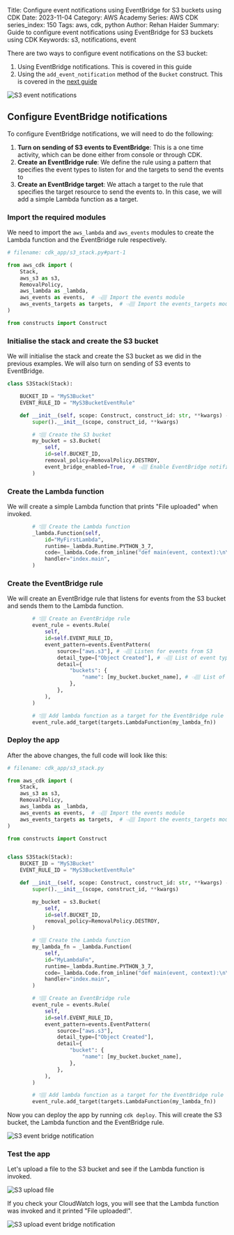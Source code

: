 Title: Configure event notifications using EventBridge for S3 buckets using CDK
Date: 2023-11-04
Category: AWS Academy
Series: AWS CDK
series_index: 150
Tags: aws, cdk, python
Author: Rehan Haider
Summary: Guide to configure event notifications using EventBridge for S3 buckets using CDK
Keywords: s3, notifications, event



There are two ways to configure event notifications on the S3 bucket:

1. Using EventBridge notifications. This is covered in this guide
2. Using the `add_event_notification` method of the `Bucket` construct. This is covered in the [next guide]({filename}50000160-cdk-s3-event-notifications.md)

![S3 event notifications]({static}/images/aws/50000150-02-event-notification-options.png)


## Configure EventBridge notifications

To configure EventBridge notifications, we will need to do the following:

1. **Turn on sending of S3 events to EventBridge**: This is a one time activity, which can be done either from console or through CDK.
2. **Create an EventBridge rule**: We define the rule using a pattern that specifies the event types to listen for and the targets to send the events to
3. **Create an EventBridge target**: We attach a target to the rule that specifies the target resource to send the events to. In this case, we will add a simple Lambda function as a target.


### Import the required modules
We need to import the `aws_lambda` and `aws_events` modules to create the Lambda function and the EventBridge rule respectively.

```python
# filename: cdk_app/s3_stack.py#part-1

from aws_cdk import (
    Stack,
    aws_s3 as s3,
    RemovalPolicy,
    aws_lambda as _lambda,
    aws_events as events,  # 👈🏽 Import the events module
    aws_events_targets as targets,  # 👈🏽 Import the events_targets module
)

from constructs import Construct
```

### Initialise the stack and create the S3 bucket

We will initialise the stack and create the S3 bucket as we did in the previous examples. We will also turn on sending of S3 events to EventBridge.

```python
class S3Stack(Stack):

    BUCKET_ID = "MyS3Bucket"
    EVENT_RULE_ID = "MyS3BucketEventRule"

    def __init__(self, scope: Construct, construct_id: str, **kwargs) -> None:
        super().__init__(scope, construct_id, **kwargs)

        # 👇🏽 Create the S3 bucket
        my_bucket = s3.Bucket(
            self,
            id=self.BUCKET_ID,
            removal_policy=RemovalPolicy.DESTROY,
            event_bridge_enabled=True,  # 👈🏽 Enable EventBridge notifications
        )
```

### Create the Lambda function

We will create a simple Lambda function that prints "File uploaded" when invoked.

```python
        # 👇🏽 Create the Lambda function
        _lambda.Function(self, 
            id="MyFirstLambda",
            runtime=_lambda.Runtime.PYTHON_3_7,
            code=_lambda.Code.from_inline("def main(event, context):\n\tprint('File Uploaded')"),
            handler="index.main",
        )
```

### Create the EventBridge rule

We will create an EventBridge rule that listens for events from the S3 bucket and sends them to the Lambda function.

```python
        # 👇🏽 Create an EventBridge rule
        event_rule = events.Rule(
            self,
            id=self.EVENT_RULE_ID,
            event_pattern=events.EventPattern(
                source=["aws.s3"], # 👈🏽 Listen for events from S3
                detail_type=["Object Created"], # 👈🏽 List of event types to listen for
                detail={
                    "buckets": {
                        "name": [my_bucket.bucket_name], # 👈🏽 List of buckets to listen to
                    },
                },
            ),
        )

        # 👇🏽 Add lambda function as a target for the EventBridge rule
        event_rule.add_target(targets.LambdaFunction(my_lambda_fn))
```

### Deploy the app

After the above changes, the full code will look like this:

```python
# filename: cdk_app/s3_stack.py

from aws_cdk import (
    Stack,
    aws_s3 as s3,
    RemovalPolicy,
    aws_lambda as _lambda,
    aws_events as events,  # 👈🏽 Import the events module
    aws_events_targets as targets,  # 👈🏽 Import the events_targets module
)

from constructs import Construct


class S3Stack(Stack):
    BUCKET_ID = "MyS3Bucket"
    EVENT_RULE_ID = "MyS3BucketEventRule"

    def __init__(self, scope: Construct, construct_id: str, **kwargs) -> None:
        super().__init__(scope, construct_id, **kwargs)

        my_bucket = s3.Bucket(
            self,
            id=self.BUCKET_ID,
            removal_policy=RemovalPolicy.DESTROY,
        )

        # 👇🏽 Create the Lambda function
        my_lambda_fn = _lambda.Function(
            self,
            id="MyLambdaFn",
            runtime=_lambda.Runtime.PYTHON_3_7,
            code=_lambda.Code.from_inline("def main(event, context):\n\tprint('File uploaded!')"),
            handler="index.main",
        )

        # 👇🏽 Create an EventBridge rule
        event_rule = events.Rule(
            self,
            id=self.EVENT_RULE_ID,
            event_pattern=events.EventPattern(
                source=["aws.s3"],
                detail_type=["Object Created"],
                detail={
                    "bucket": {
                        "name": [my_bucket.bucket_name],
                    },
                },
            ),
        )

        # 👇🏽 Add lambda function as a target for the EventBridge rule
        event_rule.add_target(targets.LambdaFunction(my_lambda_fn))
```


Now you can deploy the app by running `cdk deploy`. This will create the S3 bucket, the Lambda function and the EventBridge rule.

![S3 event bridge notification]({static}/images/aws/50000150-01-event-bridge-s3-notification.png)


### Test the app
Let's upload a file to the S3 bucket and see if the Lambda function is invoked.

![S3 upload file]({static}/images/aws/50000150-03-upload-to-s3.gif)

If you check your CloudWatch logs, you will see that the Lambda function was invoked and it printed "File uploaded!".

![S3 upload event bridge notification]({static}/images/aws/50000150-04-event-bridge-success.png)